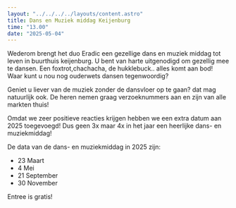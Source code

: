 ```yaml
---
layout: "../../../../layouts/content.astro"
title: Dans en Muziek middag Keijenburg
time: "13.00"
date: "2025-05-04"
---
```


Wederom brengt het duo Eradic een gezellige dans en muziek middag tot leven in buurthuis keijenburg.
U bent van harte uitgenodigd om gezellig mee te dansen. Een foxtrot,chachacha, de hukklebuck.. alles komt aan bod!
Waar kunt u nou nog ouderwets dansen tegenwoordig?

Geniet u liever van de muziek zonder de dansvloer op te gaan? dat mag natuurlijk ook.
De heren nemen graag verzoeknummers aan en zijn van alle markten thuis!

Omdat we zeer positieve reacties krijgen hebben we een extra datum aan 2025 toegevoegd! 
Dus geen 3x maar 4x in het jaar een heerlijke dans- en muziekmiddag!

De data van de dans- en muziekmiddag in 2025 zijn:
- 23 Maart
- 4 Mei
- 21 September
- 30 November

Entree is gratis!
